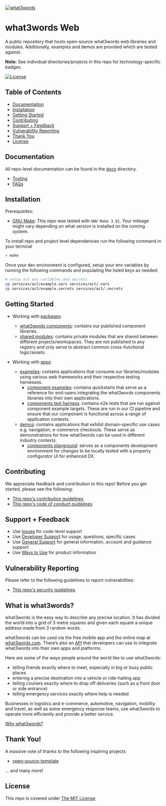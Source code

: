 [![what3words](https://what3words.com/assets/images/w3w_square_red.png)](https://developer.what3words.com)

# what3words Web

A public repository that hosts open-source what3words web libraries and modules. Additionally, examples and demos are provided which are tested against.

**Note:** See individual directories/projects in this repo for technology-specific badges.

[![License](http://img.shields.io/:license-mit-blue.svg?style=flat)](https://opensource.org/licenses/MIT)

## Table of Contents

- [Documentation](#documentation)
- [Installation](#installation)
- [Getting Started](#getting-started)
- [Contributing](#contributing)
- [Support + Feedback](#support--feedback)
- [Vulnerability Reporting](#vulnerability-reporting)
- [Thank You](#thank-you)
- [License](#license)

## Documentation

All repo-level documentation can be found in the [docs](./docs/) directory.

- [Tooling](./docs/01-tooling.md)
- [FAQs](./docs/02-faqs.md)

## Installation

Prerequisites:

- [GNU Make](https://www.gnu.org/software/make/): This repo was tested with `GNU Make 3.81`. Your mileage might vary depending on what version is installed on the running system.

To install repo and project level dependencies run the following command in your terminal

```bash
> make
```

Once your dev environment is configured, setup your env variables by running the following commands and populating the listed keys as needed:

```bash
# setup act env variables and secrets
cp services/act/example.vars services/act/.vars
cp services/act/example.secrets services/act/.secrets
```

## Getting Started

- Working with [packages](./packages/):

  - [what3words components](./packages/components/README.md): contains our published component libraries.
  - [shared modules](./packages/shared/README.md): contains private modules that are shared between different projects/workspaces. They are not published to any registry and only serve to abstract common cross-functional logic/assets.

- Working with [apps](./apps/):

  - [examples](./apps/examples/README.md): contains applications that consume our libraries/modules using various web frameworks and their respective testing harnesses.
    - [component examples](./apps/examples/components/README.md): contains quickstarts that serve as a reference for end-users integrating the what3words components libraries into their own applications.
    - [components test harness](./apps/examples/e2e/README.md): contains e2e tests that are run against component example targets. These are run in our CI pipeline and ensure that our component is functional across a range of application contexts.
  - [demos](./apps/demos/README.md): contains applications that exhibit domain-specific use cases e.g. navigation, e-commerce checkouts. These serve as demonstrations for how what3words can be used in different industry contexts.
    - [components playground](./apps/demos/components-playground/README.md): serves as a components development environment for changes to be locally tested with a property configurator UI for enhanced DX.

## Contributing

We appreciate feedback and contribution to this repo! Before you get started, please see the following:

- [This repo's contribution guidelines](./.github/CONTRIBUTING.md)
- [This repo's code of conduct guidelines](./.github/CODE_OF_CONDUCT.md)

## Support + Feedback

- Use [Issues](https://github.com/what3words/what3words-web/issues) for code-level support
- Use [Developer Support](https://developer.what3words.com/support) for usage, questions, specific cases
- Use [General Support](https://support.what3words.com/) for general information, account and guidance support
- Use [Ways to Use](https://what3words.com/ways-to-use) for product information

## Vulnerability Reporting

Please refer to the following guidelines to report vulnerabilities:

- [This repo's security guidelines](./.github/SECURITY.md)

## What is what3words?

what3words is the easy way to describe any precise location. It has divided the world into a grid of 3 metre squares and given each square a unique address made from 3 random words.

what3words can be used via the free mobile app and the online map at [what3words.com](http://what3words.com). There’s also an [API](https://developer.what3words.com/public-api) that developers can use to integrate what3words into their own apps and platforms.

Here are some of the ways people around the world like to use what3words:

- telling friends exactly where to meet, especially in big or busy public places
- entering a precise destination into a vehicle or ride-hailing app
- telling couriers exactly where to drop off deliveries (such as a front door or side entrance)
- telling emergency services exactly where help is needed

Businesses in logistics and e-commerce, automotive, navigation, mobility and travel, as well as some emergency response teams, use what3words to operate more efficiently and provide a better service.

[Why what3words?](https://support.what3words.com/en/articles/1519170)

## Thank You!

A massive vote of thanks to the following inspiring projects

- [open-source-template](https://github.com/auth0/open-source-template/tree/master?tab=readme-ov-file)

... and many more!

## License

This repo is covered under [The MIT License](LICENSE)
